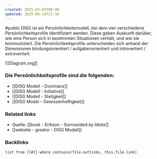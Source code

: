 ```yaml
---
created: 2025-03-03T08:00
updated: 2025-06-14T21:38
---
```

#public
DISG ist ein Persönlichkeitsmodell, bei dem vier verschiedene Persönlichkeitsprofile identifiziert werden. Diese geben Auskunft darüber, wie eine Person sich in bestimmten Situationen verhält, und wie sie kommuniziert. Die Persönlichkeitsprofile unterscheiden sich anhand der Dimensionen bindungsorientiert / aufgabenorientiert und introvertiert / extrovertiert.

![[Diagram.svg]]


### Die Persönlichkeitsprofile sind die folgenden:
- [[DISG Modell - Dominanz]]
- [[DISG Modell - Initiative]]
- [[DISG Modell - Stetigkeit]]
- [[DISG Model - Gewissenhaftigkeit]]


### Related links
- Quelle: [[book - Erikson - Surrounded by Idiots]]
- [[website - greator - DISG Modell]]

### Backlinks
```dataview 
list from [[#]] where contains(file.outlinks, this.file.link)
```

